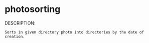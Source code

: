 # photosorting


DESCRIPTION:

    Sorts in given directory photo into directories by the date of creation.
